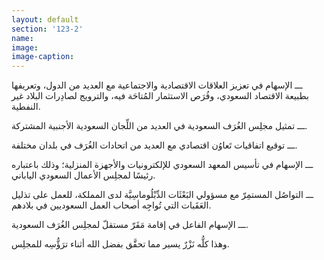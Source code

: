 ```yaml
---
layout: default
section: '123-2'
name:
image:
image-caption:
---
```


ـــ الإسهام في تعزيز العلاقات الاقتصادية والاجتماعية مع العديد من الدول، وتعريفها بطبيعة الاقتصاد السعودي، وفُرَص الاستثمار المُتاحَة فيه، والترويج لصادِرات البلاد غير النفطية.

ـــ تمثيل مجلِس الغُرَف السعودية في العديد من اللِّجان السعودية الأجنبية المشتركة.

ـــ توقيع اتفاقيات تَعاوُن اقتصادي مع العديد من اتحادات الغُرَف في بلدان مختلفة.

ـــ الإسهام في تأسيس المعهد السعودي للإلكترونيات والأجهزة المنزلية؛ وذلك باعتباره رئيسًا لمجلِس الأعمال السعودي الياباني.

ـــ التواصُل المستمِرّ مع مسؤولي البَعْثَات الدِّبْلُوماسِيَّة لدى المملكة، للعمل على تذليل العَقَبات التي تُواجِه أصحاب العمل السعوديين في بلادهم.

ـــ الإسهام الفاعل في إقامة مَقَرّ مستقلّ لمجلِس الغُرَف السعودية.

وهذا كلُّه نَزْرٌ يسير مما تحقَّق بفضل الله أثناء ترَؤُّسِه للمجلِس.
